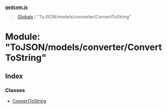 **[gedcom.js](../README.md)**

> [Globals](../globals.md) / "ToJSON/models/converter/ConvertToString"

# Module: "ToJSON/models/converter/ConvertToString"

## Index

### Classes

* [ConvertToString](../classes/_tojson_models_converter_converttostring_.converttostring.md)
